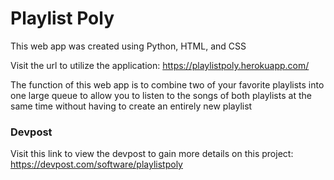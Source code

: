 # Playlist Poly

This web app was created using Python, HTML, and CSS

Visit the url to utilize the application: https://playlistpoly.herokuapp.com/

The function of this web app is to combine two of your favorite playlists into one large queue to allow you to listen to the songs of both playlists at the same time without having to create an entirely new playlist

### Devpost

Visit this link to view the devpost to gain more details on this project: https://devpost.com/software/playlistpoly